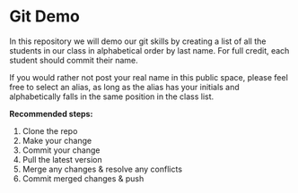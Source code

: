 # Git Demo

In this repository we will demo our git skills by creating a list of all the students in our class in alphabetical order by last name. For full credit, each student should commit their name.

If you would rather not post your real name in this public space, please feel free to select an alias, as long as the alias has your initials and alphabetically falls in the same position in the class list.

**Recommended steps:**
1. Clone the repo
2. Make your change
3. Commit your change
4. Pull the latest version
4. Merge any changes & resolve any conflicts
5. Commit merged changes & push
